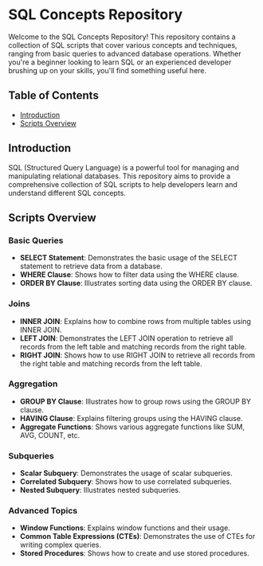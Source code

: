 # SQL Concepts Repository

Welcome to the SQL Concepts Repository! This repository contains a collection of SQL scripts that cover various concepts and techniques, ranging from basic queries to advanced database operations. Whether you're a beginner looking to learn SQL or an experienced developer brushing up on your skills, you'll find something useful here.

## Table of Contents

- [Introduction](#introduction)
- [Scripts Overview](#scripts-overview)

## Introduction

SQL (Structured Query Language) is a powerful tool for managing and manipulating relational databases. This repository aims to provide a comprehensive collection of SQL scripts to help developers learn and understand different SQL concepts.

## Scripts Overview

### Basic Queries

- **SELECT Statement**: Demonstrates the basic usage of the SELECT statement to retrieve data from a database.
- **WHERE Clause**: Shows how to filter data using the WHERE clause.
- **ORDER BY Clause**: Illustrates sorting data using the ORDER BY clause.

### Joins

- **INNER JOIN**: Explains how to combine rows from multiple tables using INNER JOIN.
- **LEFT JOIN**: Demonstrates the LEFT JOIN operation to retrieve all records from the left table and matching records from the right table.
- **RIGHT JOIN**: Shows how to use RIGHT JOIN to retrieve all records from the right table and matching records from the left table.

### Aggregation

- **GROUP BY Clause**: Illustrates how to group rows using the GROUP BY clause.
- **HAVING Clause**: Explains filtering groups using the HAVING clause.
- **Aggregate Functions**: Shows various aggregate functions like SUM, AVG, COUNT, etc.

### Subqueries

- **Scalar Subquery**: Demonstrates the usage of scalar subqueries.
- **Correlated Subquery**: Shows how to use correlated subqueries.
- **Nested Subquery**: Illustrates nested subqueries.

### Advanced Topics

- **Window Functions**: Explains window functions and their usage.
- **Common Table Expressions (CTEs)**: Demonstrates the use of CTEs for writing complex queries.
- **Stored Procedures**: Shows how to create and use stored procedures.
